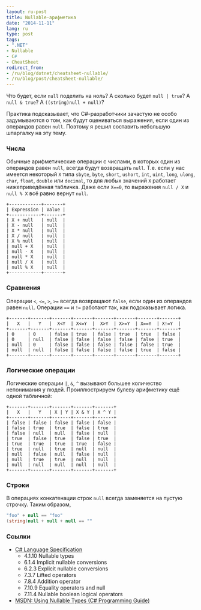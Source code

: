 ```yaml
---
layout: ru-post
title: Nullable-арифметика
date: "2014-11-11"
lang: ru
type: post
tags:
- ".NET"
- Nullable
- C#
- CheatSheet
redirect_from:
- /ru/blog/dotnet/cheatsheet-nullable/
- /ru/blog/post/cheatsheet-nullable/
---
```


Что будет, если `null` поделить на ноль? А сколько будет `null | true`? А `null & true`? А `((string)null + null)`?

Практика подсказывает, что C#-разработчики зачастую не особо задумываются о том, как будут оцениваться выражения, если один из операндов равен `null`. Поэтому я решил составить небольшую шпаргалку на эту тему.<!--more-->

### Числа

Обычные арифметические операции с числами, в которых один из операндов равен `null`, всегда будут возвращать `null`. Т.е. если у нас имеется некоторый `X` типа `sbyte`, `byte`, `short`, `ushort`, `int`, `uint`, `long`, `ulong`, `char`, `float`, `double` или `decimal`, то для любых значений `X` работает нижеприведённая табличка. Даже если `X==0`, то выражения `null / X` и `null % X` всё равно вернут `null`.

```
+------------+-------+
| Expression | Value |
+------------+-------+
| X + null   | null  |
| X - null   | null  |
| X * null   | null  |
| X / null   | null  |
| X % null   | null  |
| null + X   | null  |
| null - X   | null  |
| null * X   | null  |
| null / X   | null  |
| null % X   | null  |
+------------+-------+
```

### Сравнения

Операции `<`, `<=`, `>`, `>=` всегда возвращают `false`, если один из операндов равен `null`. Операции `==` и `!=` работают так, как подсказывает логика.

```
+-------+-------+-------+-------+-------+-------+-------+-------+
|   X   |   Y   |  X<Y  | X<=Y  |  X>Y  | X>=Y  | X==Y  | X!=Y  |
+-------+-------+-------+-------+-------+-------+-------+-------+
| 0     | 0     | false | true  | false | true  | true  | false |
| 0     | null  | false | false | false | false | false | true  |
| null  | 0     | false | false | false | false | false | true  |
| null  | null  | false | false | false | false | true  | false |
+-------+-------+-------+-------+-------+-------+-------+-------+
```

### Логические операции

Логические операции `|`, `&`, `^` вызывают большее количество непонимания у людей. Проиллюстрируем булеву арифметику ещё одной табличной:

```
+-------+-------+-------+-------+-------+
|   X   |   Y   | X | Y | X & Y | X ^ Y |
+-------+-------+-------+-------+-------+
| false | false | false | false | false |
| false | true  | true  | false | true  |
| false | null  | null  | false | null  |
| true  | false | true  | false | true  |
| true  | true  | true  | true  | false |
| true  | null  | true  | null  | null  |
| null  | false | null  | false | null  |
| null  | true  | true  | null  | null  |
| null  | null  | null  | null  | null  |
+-------+-------+-------+-------+-------+
```

### Строки

В операциях конкатенации строк `null` всегда заменяется на пустую строчку. Таким образом,

```cs
"foo" + null == "foo"
(string)null + null + null == ""
```

### Ссылки

* [C# Language Specification](http://www.microsoft.com/downloads/en/details.aspx?FamilyID=DFBF523C-F98C-4804-AFBD-459E846B268E)		
  * 4.1.10 Nullable types
  * 6.1.4 Implicit nullable conversions
  * 6.2.3 Explicit nullable conversions
  * 7.3.7 Lifted operators
  * 7.8.4 Addition operator
  * 7.10.9 Equality operators and null
  * 7.11.4 Nullable boolean logical operators
* [MSDN: Using Nullable Types (C# Programming Guide)](http://msdn.microsoft.com/library/2cf62fcy.aspx)